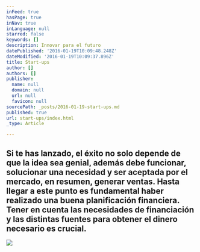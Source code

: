 ```yaml
---
inFeed: true
hasPage: true
inNav: true
inLanguage: null
starred: false
keywords: []
description: Innovar para el futuro
datePublished: '2016-01-19T10:09:48.248Z'
dateModified: '2016-01-19T10:09:37.896Z'
title: Start-ups
author: []
authors: []
publisher:
  name: null
  domain: null
  url: null
  favicon: null
sourcePath: _posts/2016-01-19-start-ups.md
published: true
url: start-ups/index.html
_type: Article

---
```

## Si te has lanzado, el éxito no solo depende de que la idea sea genial, además debe funcionar, solucionar una necesidad y ser aceptada por el mercado, en resumen, generar ventas. Hasta llegar a este punto es fundamental haber realizado una buena planificación financiera. Tener en cuenta las necesidades de financiación y las distintas fuentes para obtener el dinero necesario es crucial.
![](https://the-grid-user-content.s3-us-west-2.amazonaws.com/5d9f2395-a893-4b8f-98ea-8d3777bce054.png)